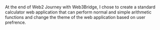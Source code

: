 At the end of Web2 Journey with Web3Bridge, I chose to create a standard calculator web application that can
perform normal and simple arithmetic functions and 
change the theme of the web application based on user prefrence.
